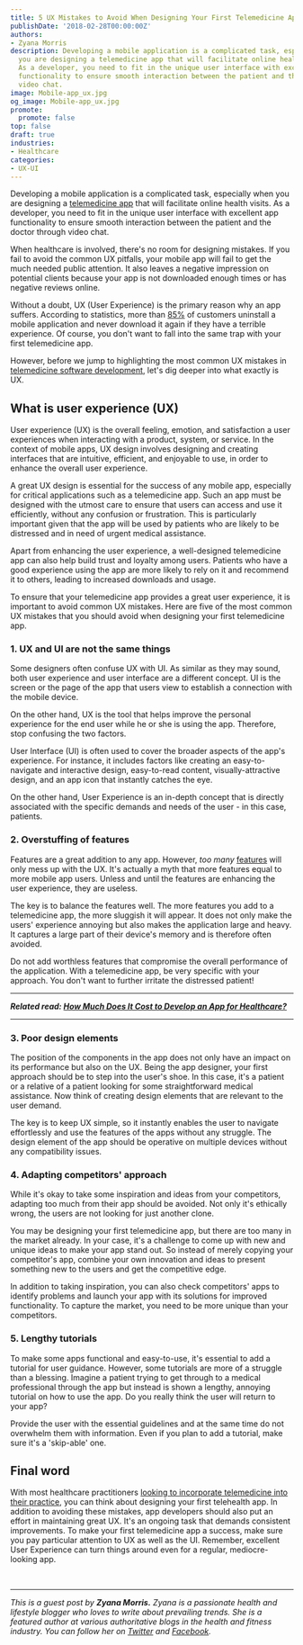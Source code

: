 ```yaml
---
title: 5 UX Mistakes to Avoid When Designing Your First Telemedicine App
publishDate: '2018-02-28T00:00:00Z'
authors:
- Zyana Morris
description: Developing a mobile application is a complicated task, especially when
  you are designing a telemedicine app that will facilitate online health visits.
  As a developer, you need to fit in the unique user interface with excellent app
  functionality to ensure smooth interaction between the patient and the doctor through
  video chat.
image: Mobile-app_ux.jpg
og_image: Mobile-app_ux.jpg
promote:
  promote: false
top: false
draft: true
industries:
- Healthcare
categories:
- UX-UI
---
```

Developing a mobile application is a complicated task, especially when you are designing a <a href="https://anadea.info/blog/telehealth-solutions-paving-new-ways-for-medical-communication" target="_blank">telemedicine app</a> that will facilitate online health visits. As a developer, you need to fit in the unique user interface with excellent app functionality to ensure smooth interaction between the patient and the doctor through video chat.

When healthcare is involved, there's no room for designing mistakes. If you fail to avoid the common UX pitfalls, your mobile app will fail to get the much needed public attention. It also leaves a negative impression on potential clients because your app is not downloaded enough times or has negative reviews online.

Without a doubt, UX (User Experience) is the primary reason why an app suffers. According to statistics, more than <a href="https://econsultancy.com/blog/10936-site-speed-case-studies-tips-and-tools-for-improving-your-conversion-rate" rel="nofollow" target="_blank">85%</a> of customers uninstall a mobile application and never download it again if they have a terrible experience. Of course, you don't want to fall into the same trap with your first telemedicine app.

However, before we jump to highlighting the most common UX mistakes in <a href="https://anadea.info/solutions/medical-app-development/telemedicine-development" target="_blank">telemedicine software development</a>, let's dig deeper into what exactly is UX.

## What is user experience (UX)

User experience (UX) is the overall feeling, emotion, and satisfaction a user experiences when interacting with a product, system, or service. In the context of mobile apps, UX design involves designing and creating interfaces that are intuitive, efficient, and enjoyable to use, in order to enhance the overall user experience.

A great UX design is essential for the success of any mobile app, especially for critical applications such as a telemedicine app. Such an app must be designed with the utmost care to ensure that users can access and use it efficiently, without any confusion or frustration. This is particularly important given that the app will be used by patients who are likely to be distressed and in need of urgent medical assistance.

Apart from enhancing the user experience, a well-designed telemedicine app can also help build trust and loyalty among users. Patients who have a good experience using the app are more likely to rely on it and recommend it to others, leading to increased downloads and usage.

To ensure that your telemedicine app provides a great user experience, it is important to avoid common UX mistakes. Here are five of the most common UX mistakes that you should avoid when designing your first telemedicine app.

### 1. UX and UI are not the same things

Some designers often confuse UX with UI. As similar as they may sound, both user experience and user interface are a different concept. UI is the screen or the page of the app that users view to establish a connection with the mobile device.

On the other hand, UX is the tool that helps improve the personal experience for the end user while he or she is using the app. Therefore, stop confusing the two factors.

User Interface (UI) is often used to cover the broader aspects of the app's experience. For instance, it includes factors like creating an easy-to-navigate and interactive design, easy-to-read content, visually-attractive design, and an app icon that instantly catches the eye.

On the other hand, User Experience is an in-depth concept that is directly associated with the specific demands and needs of the user - in this case, patients.

### 2. Overstuffing of features

Features are a great addition to any app. However, *too many* <a href="https://www.uxmatters.com/mt/archives/2014/03/beware-of-feature-overload-a-case-study.php" rel="nofollow" target="_blank">features</a> will only mess up with the UX. It's actually a myth that more features equal to more mobile app users. Unless and until the features are enhancing the user experience, they are useless.

The key is to balance the features well. The more features you add to a telemedicine app, the more sluggish it will appear. It does not only make the users' experience annoying but also makes the application large and heavy. It captures a large part of their device's memory and is therefore often avoided.

Do not add worthless features that compromise the overall performance of the application. With a telemedicine app, be very specific with your approach. You don't want to further irritate the distressed patient!

---

***Related read: [How Much Does It Cost to Develop an App for Healthcare?](https://anadea.info/guides/healthcare-app-development-cost)***

---

### 3. Poor design elements

The position of the components in the app does not only have an impact on its performance but also on the UX. Being the app designer, your first approach should be to step into the user's shoe. In this case, it's a patient or a relative of a patient looking for some straightforward medical assistance. Now think of creating design elements that are relevant to the user demand.

The key is to keep UX simple, so it instantly enables the user to navigate effortlessly and use the features of the apps without any struggle. The design element of the app should be operative on multiple devices without any compatibility issues.

### 4. Adapting competitors' approach

While it's okay to take some inspiration and ideas from your competitors, adapting too much from their app should be avoided. Not only it's ethically wrong, the users are not looking for just another clone.

You may be designing your first telemedicine app, but there are too many in the market already. In your case, it's a challenge to come up with new and unique ideas to make your app stand out. So instead of merely copying your competitor's app, combine your own innovation and ideas to present something new to the users and get the competitive edge.

In addition to taking inspiration, you can also check competitors' apps to identify problems and launch your app with its solutions for improved functionality. To capture the market, you need to be more unique than your competitors.

### 5. Lengthy tutorials

To make some apps functional and easy-to-use, it's essential to add a tutorial for user guidance. However, some tutorials are more of a struggle than a blessing. Imagine a patient trying to get through to a medical professional through the app but instead is shown a lengthy, annoying tutorial on how to use the app. Do you really think the user will return to your app?

Provide the user with the essential guidelines and at the same time do not overwhelm them with information. Even if you plan to add a tutorial, make sure it's a 'skip-able' one.

## Final word

With most healthcare practitioners <a href="https://www.mendfamily.com/part-2-start-new-add-telemedicine-current-practice-pros-cons/" target="_blank">looking to incorporate telemedicine into their practice</a>, you can think about designing your first telehealth app. In addition to avoiding these mistakes, app developers should also put an effort in maintaining great UX. It's an ongoing task that demands consistent improvements. To make your first telemedicine app a success, make sure you pay particular attention to UX as well as the UI. Remember, excellent User Experience can turn things around even for a regular, mediocre-looking app.


<br />

---
*This is a guest post by **Zyana Morris.** Zyana is a passionate health and lifestyle blogger who loves to write about prevailing trends. She is a featured author at various authoritative blogs in the health and fitness industry. You can follow her on <a href="https://twitter.com/zyanamorris" target="_blank">Twitter</a> and <a href="https://www.facebook.com/ZyanaMorris" target="_blank">Facebook</a>.*
